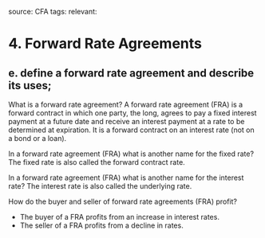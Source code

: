 source: CFA
tags: 
relevant: 

# 4. Forward Rate Agreements

## e. define a forward rate agreement and describe its uses;

What is a forward rate agreement?
A forward rate agreement (FRA) is a forward contract in which one party, the long, agrees to pay a fixed interest payment at a future date and receive an interest payment at a rate to be determined at expiration. It is a forward contract on an interest rate (not on a bond or a loan).

In a forward rate agreement (FRA) what is another name for the fixed rate?
The fixed rate is also called the forward contract rate. 

In a forward rate agreement (FRA) what is another name for the interest rate?
The interest rate is also called the underlying rate.

How do the buyer and seller of forward rate agreements (FRA) profit?
- The buyer of a FRA profits from an increase in interest rates. 
- The seller of a FRA profits from a decline in rates.

